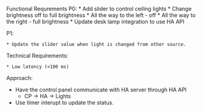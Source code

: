 
Functional Requrements
P0: 
    * Add slider to control ceiling lights
        * Change brightness off to full brightness
        * All the way to the left - off 
        * All the way to the right - full brightness
    * Update desk lamp integration to use HA API
    
P1:

    * Update the slider value when light is changed from other source.

Technical Requirements: 

    * Low latency (<100 ms)

Approach: 
* Have the control panel communicate with HA server through HA API
  * CP -> HA -> Lights
* Use timer interupt to update the status.

